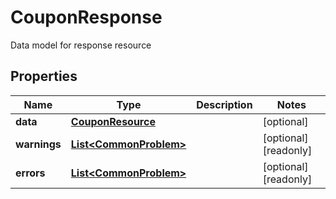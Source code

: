 

# CouponResponse

Data model for response resource

## Properties

Name | Type | Description | Notes
------------ | ------------- | ------------- | -------------
**data** | [**CouponResource**](CouponResource.md) |  |  [optional]
**warnings** | [**List&lt;CommonProblem&gt;**](CommonProblem.md) |  |  [optional] [readonly]
**errors** | [**List&lt;CommonProblem&gt;**](CommonProblem.md) |  |  [optional] [readonly]



